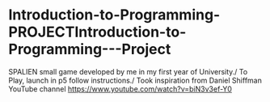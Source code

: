# Introduction-to-Programming-PROJECTIntroduction-to-Programming---Project

SPALIEN small game developed by me in my first year of University./
To Play, launch in p5 follow instructions./
Took inspiration from Daniel Shiffman YouTube channel https://www.youtube.com/watch?v=biN3v3ef-Y0

